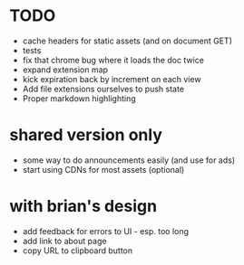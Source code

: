 # TODO
* cache headers for static assets (and on document GET)
* tests
* fix that chrome bug where it loads the doc twice
* expand extension map
* kick expiration back by increment on each view
* Add file extensions ourselves to push state
* Proper markdown highlighting


# shared version only
* some way to do announcements easily (and use for ads)
* start using CDNs for most assets (optional)


# with brian's design
* add feedback for errors to UI - esp. too long
* add link to about page
* copy URL to clipboard button
